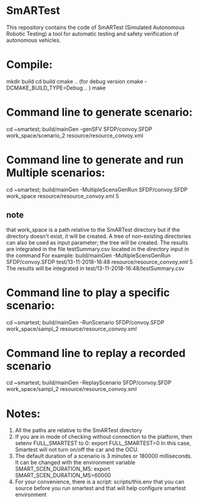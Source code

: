 # SmARTest
This repository contains the code of SmARTest (Simulated Autonomous Robotic Testing) a tool for automatic testing and safety verification of autonomous vehicles.

# Compile:
mkdir build
cd build
cmake ..   (for debug version cmake -DCMAKE_BUILD_TYPE=Debug .. )
make

# Command line to generate scenario:
cd ~smartest;
build/mainGen -genSFV SFDP/convoy.SFDP work_space/scenario_2 resource/resource_convoy.xml

# Command line to generate and run Multiple scenarios:
cd ~smartest;
build/mainGen -MultipleScensGenRun SFDP/convoy.SFDP work_space resource/resource_convoy.xml 5
## note ## 
that work_space is a path relative to the SmARTest directory but if the directory doesn't exist, it will be created.
A tree of non-existing directories can also be used as input parameter; the tree will be created.
The results are integrated in the file testSummary.csv located in the directory input in the command
For example: 
build/mainGen -MultipleScensGenRun SFDP/convoy.SFDP test/13-11-2018-16:48 resource/resource_convoy.xml 5
The results will be integrated in test/13-11-2018-16:48/testSummary.csv


# Command line to play a specific scenario:
cd ~smartest;
build/mainGen -RunScenario SFDP/convoy.SFDP work_space/sampl_2 resource/resource_convoy.xml

# Command line to replay a recorded scenario
cd ~smartest;
build/mainGen -ReplayScenario SFDP/convoy.SFDP work_space/sampl_2 resource/resource_convoy.xml

# Notes:
1. All the paths are relative to the SmARTest directory
2. If you are in mode of checking without connection to the platform, then setenv FULL_SMARTEST to 0:
export FULL_SMARTEST=0
In this case, Smartest will not turn on/off the car and the OCU. 
3. The default duration of a scenario is 3 minutes or 180000 milliseconds. It can be changed with the environment variable SMART_SCEN_DURATION_MS:
export SMART_SCEN_DURATION_MS=60000
4. For your convenience, there is a script: scripts/this.env that you can source before you run smartest and that will help configure smartest environment
